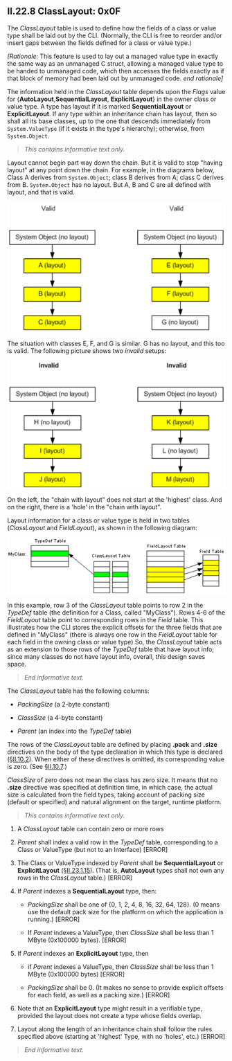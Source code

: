 ## II.22.8 ClassLayout: 0x0F

The _ClassLayout_ table is used to define how the fields of a class or value type shall be laid out by the CLI. (Normally, the CLI is free to reorder and/or insert gaps between the fields defined for a class or value type.)

_[Rationale:_ This feature is used to lay out a managed value type in exactly the same way as an unmanaged C struct, allowing a managed value type to be handed to unmanaged code, which then accesses the fields exactly as if that block of memory had been laid out by unmanaged code. _end rationale]_

The information held in the _ClassLayout_ table depends upon the _Flags_ value for {**AutoLayout**,**SequentialLayout**, **ExplicitLayout**} in the owner class or value type. A type has layout if it is marked **SequentialLayout** or **ExplicitLayout**. If any type within an inheritance chain has layout, then so shall all its base classes, up to the one that descends immediately from `System.ValueType` (if it exists in the type's hierarchy); otherwise, from `System.Object`.

> _This contains informative text only._

Layout cannot begin part way down the chain. But it is valid to stop "having layout" at any point down the chain. For example, in the diagrams below, Class A derives from `System.Object`; class B derives from A; class C derives from B. `System.Object` has no layout. But A, B and C are all defined with layout, and that is valid.

 ![Valid layout setups](ii.22.8-classlayout-figure-1.png)

The situation with classes E, F, and G is similar.  G has no layout, and this too is valid. The following picture shows two *invalid* setups: 

 ![Invalid layout setups](ii.22.8-classlayout-figure-2.png)

On the left, the "chain with layout" does not start at the 'highest' class.  And on the right, there is a 'hole' in the "chain with layout".

Layout information for a class or value type is held in two tables (*ClassLayout* and *FieldLayout*), as shown in the following diagram:

 ![ClassLayout and FieldLayout](ii.22.8-classlayout-figure-3.png)

In this example, row 3 of the _ClassLayout_ table points to row 2 in the _TypeDef_ table (the definition for a Class, called "MyClass"). Rows 4-6 of the _FieldLayout_ table point to corresponding rows in the _Field_ table. This illustrates how the CLI stores the explicit offsets for the three fields that are defined in "MyClass" (there is always one row in the _FieldLayout_ table for each field in the owning class or value type) So, the _ClassLayout_ table acts as an extension to those rows of the _TypeDef_ table that have layout info; since many classes do not have layout info, overall, this design saves space.

> _End informative text._

The _ClassLayout_ table has the following columns:

 * _PackingSize_ (a 2-byte constant)

 * _ClassSize_ (a 4-byte constant)

 * _Parent_ (an index into the _TypeDef_ table)

The rows of the _ClassLayout_ table are defined by placing **.pack** and **.size** directives on the body of the type declaration in which this type is declared (§[II.10.2](#todo-missing-hyperlink)). When either of these directives is omitted, its corresponding value is zero. (See §[II.10.7](#todo-missing-hyperlink).)

_ClassSize_ of zero does not mean the class has zero size. It means that no **.size** directive was specified at definition time, in which case, the actual size is calculated from the field types, taking account of packing size (default or specified) and natural alignment on the target, runtime platform.

> _This contains informative text only._

 1. A _ClassLayout_ table can contain zero or more rows

 2. _Parent_ shall index a valid row in the _TypeDef_ table, corresponding to a Class or ValueType (but not to an Interface) \[ERROR\]

 3. The Class or ValueType indexed by _Parent_ shall be **SequentialLayout** or **ExplicitLayout** (§[II.23.1.15](#todo-missing-hyperlink)). (That is, **AutoLayout** types shall not own any rows in the _ClassLayout_ table.) \[ERROR\]

 4. If _Parent_ indexes a **SequentialLayout** type, then:

    * _PackingSize_ shall be one of {0, 1, 2, 4, 8, 16, 32, 64, 128}. (0 means use the default pack size for the platform on which the application is running.) \[ERROR\]

    * If _Parent_ indexes a ValueType, then _ClassSize_ shall be less than 1 MByte (0x100000 bytes). \[ERROR\]

 5. If _Parent_ indexes an **ExplicitLayout** type, then

    * if _Parent_ indexes a ValueType, then _ClassSize_ shall be less than 1 MByte (0x100000 bytes) \[ERROR\]

    * _PackingSize_ shall be 0. (It makes no sense to provide explicit offsets for each field, as well as a packing size.) \[ERROR\]

 6. Note that an **ExplicitLayout** type might result in a verifiable type, provided the layout does not create a type whose fields overlap.

 7. Layout along the length of an inheritance chain shall follow the rules specified above (starting at 'highest' Type, with no 'holes', etc.) \[ERROR\]

> _End informative text._
